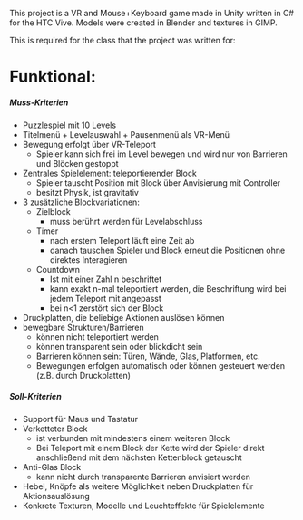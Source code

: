 This project is a VR and Mouse+Keyboard game made in Unity written in C# for the HTC Vive. Models were created in Blender and textures in GIMP.

This is required for the class that the project was written for:

# Funktional:

##### Muss-Kriterien

- Puzzlespiel mit 10 Levels
- Titelmenü + Levelauswahl + Pausenmenü als VR-Menü
- Bewegung erfolgt über VR-Teleport
    * Spieler kann sich frei im Level bewegen und wird nur von Barrieren und Blöcken gestoppt
- Zentrales Spielelement: teleportierender Block
    * Spieler tauscht Position mit Block über Anvisierung mit Controller
    * besitzt Physik, ist gravitativ
- 3 zusätzliche Blockvariationen:
    * Zielblock
        * muss berührt werden für Levelabschluss
    * Timer
        * nach erstem Teleport läuft eine Zeit ab
        * danach tauschen Spieler und Block erneut die Positionen ohne direktes Interagieren
    * Countdown
        * Ist mit einer Zahl n beschriftet
        * kann exakt n-mal teleportiert werden, die Beschriftung wird bei jedem Teleport mit angepasst
        * bei n<1 zerstört sich der Block
- Druckplatten, die beliebige Aktionen auslösen können
- bewegbare Strukturen/Barrieren
    * können nicht teleportiert werden
    * können transparent sein oder blickdicht sein
    * Barrieren können sein: Türen, Wände, Glas, Platformen, etc.
    * Bewegungen erfolgen automatisch oder können gesteuert werden (z.B. durch Druckplatten) 

##### Soll-Kriterien

- Support für Maus und Tastatur
- Verketteter Block
    * ist verbunden mit mindestens einem weiteren Block
    * Bei Teleport mit einem Block der Kette wird der Spieler direkt anschließend mit dem nächsten Kettenblock getauscht
- Anti-Glas Block
    * kann nicht durch transparente Barrieren anvisiert werden
- Hebel, Knöpfe als weitere Möglichkeit neben Druckplatten für Aktionsauslösung
- Konkrete Texturen, Modelle und Leuchteffekte für Spielelemente
